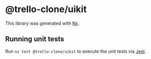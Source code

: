 # @trello-clone/uikit

This library was generated with [Nx](https://nx.dev).

## Running unit tests

Run `nx test @trello-clone/uikit` to execute the unit tests via [Jest](https://jestjs.io).
